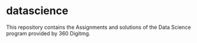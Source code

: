 # datascience

This repository contains the Assignments and solutions of the Data Science program provided by 360 Digitmg.
